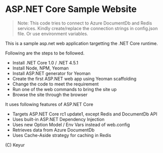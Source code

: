 # ASP.NET Core Sample Website

> Note: This code tries to connect to Azure DocumentDb and Redis services.
> Kindly create/replace the connection strings in config.json file.
> Or use environment variables.

This is a sample asp.net web application targetting the .NET Core runtime.

Following are the steps to be followed.
 - Install .NET Core 1.0 / .NET 4.5.1
 - Install Node, NPM, Yeoman
 - Install ASP.NET generator for Yeoman
 - Create the first ASP.NET web app using Yeoman scaffolding
 - Change the code to meet the requirement
 - Run one of the web commands to bring the site up
 - Browse the site through the browser

It uses following features of ASP.NET Core
 - Targets ASP.NET Core rc1 update1, except Redis and DocumentDb API
 - Uses built-in ASP.NET Dependency Injection
 - Uses new Option Model / Env Vars instead of web.config
 - Retrieves data from Azure DocumentDb
 - Uses Cache-Aside strategy for caching in Redis

(C) Keyur